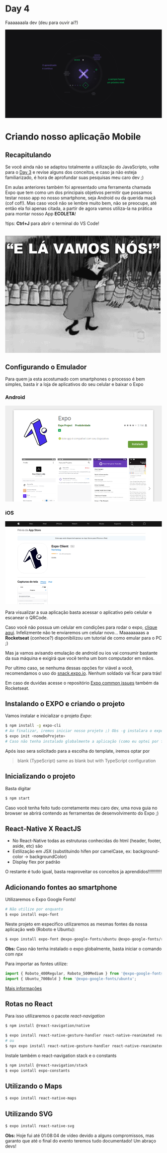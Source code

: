 # Day 4

Faaaaaaala dev (deu para ouvir ai?)

<img src="image/nlw.jpg">

# Criando nosso aplicação Mobile

## Recapitulando

Se você ainda não se adaptou totalmente a utilização do JavaScripto, volte para o [Day 3](day3.md) e revise alguns dos conceitos, e caso ja não esteja familiarizado, é hora de aprofundar suas pesquisas meu caro dev ;)

Em aulas anteriores também foi apresentado uma ferramenta chamada Expo que tem como um dos principais objetivos permitir que possamos testar nosso app no nosso smartphone, seja Android ou da querida maçã (cof cof!). Mas caso você não se lembre muito bem, não se preocupe, até então ela foi apenas citada, a partir de agora vamos utiliza-la na prática para montar nosso App **ECOLETA**!

!tips: **Ctrl+J** para abrir o terminal do VS Code!

<br/>
<img src="image/5ef0f4193a5bdb7f747360c6eb185b4a.gif">
<br/>

## Configurando o Emulador

Para quem ja esta acostumado com smartphones o processo é bem simples, basta ir a loja de aplicativos do seu celular e baixar o Expo

### Android

<img src="image/expo_playstore.png">

### iOS

<img src="image/expo_appstore.png">

Para visualizar a sua aplicação basta acessar o aplicativo pelo celular e escanear o QRCode.

Caso você não possua um celular em condições para rodar o expo, [clique aqui](https://www.youtube.com/watch?v=eSjFDWYkdxM). Infelizmente não te enviaremos um celular novo... Maaaaaaaas a **Rocketseat** (conhece?) disponibilizou um tutorial de como emular para o PC ;)

Mas ja vamos avisando emulação de android ou ios vai consumir bastante da sua máquina e exigirá que você tenha um bom computador em mãos.

Por ultimo caso, se nenhuma dessas opções for viável a você, recomendamos o uso do [snack.expo.io](snack.expo.io). Nenhum soldado vai ficar para trás!

Em caso de duvidas acesse o repositório [Expo common issues](https://github.com/Rocketseat/expo-common-issues) também da Rocketseat.

## Instalando o EXPO e criando o projeto

Vamos instalar e inicializar o projeto *Expo*:
```bash
$ npm install -g expo-cli
# Ao finalizar, iremos iniciar nosso projeto ;) Obs -g instalara o expo de maneira global
$ expo init <nomeDoProjeto>
# Caso não tenha instalado globalmente a aplicação (como eu optei por fazer) utilize sempre com npx antes: $ npx expo init mobile
```

Após isso sera solicitado para a escolha do template, iremos optar por
> blank (TypeScript)    same as blank but with TypeScript configuration

## Inicializando o projeto
Basta digitar
```bash
$ npm start
```
Caso você tenha feito tudo corretamente meu caro dev, uma nova guia no browser se abrirá contendo as ferramentas de desenvolvimento do Expo ;)

## React-Native X ReactJS

- No React-Native todas as estruturas conhecidas do html (header, footer, aside, etc) são <View style={style.name}>
- Estilização em JSX (substituindo hífen por camelCase, ex: background-color -> backgroundColor)
- Display flex por padrão

O restante é tudo igual, basta reaproveitar os conceitos ja aprendidos!!!!!!!!!!!

## Adicionando fontes ao smartphone

Utilizaremos o Expo Google Fonts!
```bash
# Não utilize por enquanto
$ expo install expo-font
```

Neste projeto em especifico utilizaremos as mesmas fontes da nossa aplicação web (Roboto e Ubuntu):
```bash
$ expo install expo-font @expo-google-fonts/ubuntu @expo-google-fonts/roboto
```

**Obs:** Caso não tenha instalado o expo globalmente, basta iniciar o comando com *npx*

Para importar as fontes utilize:
```javascript
import { Roboto_400Regular, Roboto_500Medium } from '@expo-google-fonts/roboto';
import { Ubuntu_700Bold } from '@expo-google-fonts/ubuntu';
```

[Mais informações](https://github.com/expo/google-fonts)

## Rotas no React

Para isso utilizaremos o pacote *react-navigation*
```bash
$ npm install @react-navigation/native
```
```bash
$ expo install react-native-gesture-handler react-native-reanimated react-native-screens react-native-safe-area-context @react-native-community/masked-view
# ou
$ npx expo install react-native-gesture-handler react-native-reanimated react-native-screens react-native-safe-area-context @react-native-community/masked-view
```

Instale também o react-navigation stack e o constants
```bash
$ npm install @react-navigation/stack
$ expo isntall expo-constants
```

## Utilizando o **Maps**

```bash
$ expo install react-native-maps
```

## Utilizando SVG

```bash
$ expo install react-native-svg
```

**Obs:** Hoje fui até 01:08:04 de vídeo devido a alguns compromissos, mas garanto que até o final do evento teremos tudo documentado! Um abraço devs!